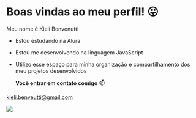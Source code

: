 # Boas vindas ao meu perfil! 😛

Meu nome é Kieli Benvenutti

- Estou estudando na Alura
- Estou me desenvolvendo na linguagem JavaScript
- Utilizo esse espaço para minha organização e compartilhamento dos meu projetos desenvolvidos

  **Você entrar em contato comigo** 📫
  
kieli.benveutti@gmail.com

![](https://media1.tenor.com/m/tbAlzAsBICsAAAAC/funny-laughing.gif) 
